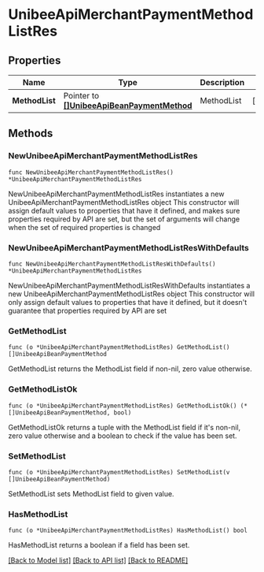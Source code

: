 # UnibeeApiMerchantPaymentMethodListRes

## Properties

Name | Type | Description | Notes
------------ | ------------- | ------------- | -------------
**MethodList** | Pointer to [**[]UnibeeApiBeanPaymentMethod**](UnibeeApiBeanPaymentMethod.md) | MethodList | [optional] 

## Methods

### NewUnibeeApiMerchantPaymentMethodListRes

`func NewUnibeeApiMerchantPaymentMethodListRes() *UnibeeApiMerchantPaymentMethodListRes`

NewUnibeeApiMerchantPaymentMethodListRes instantiates a new UnibeeApiMerchantPaymentMethodListRes object
This constructor will assign default values to properties that have it defined,
and makes sure properties required by API are set, but the set of arguments
will change when the set of required properties is changed

### NewUnibeeApiMerchantPaymentMethodListResWithDefaults

`func NewUnibeeApiMerchantPaymentMethodListResWithDefaults() *UnibeeApiMerchantPaymentMethodListRes`

NewUnibeeApiMerchantPaymentMethodListResWithDefaults instantiates a new UnibeeApiMerchantPaymentMethodListRes object
This constructor will only assign default values to properties that have it defined,
but it doesn't guarantee that properties required by API are set

### GetMethodList

`func (o *UnibeeApiMerchantPaymentMethodListRes) GetMethodList() []UnibeeApiBeanPaymentMethod`

GetMethodList returns the MethodList field if non-nil, zero value otherwise.

### GetMethodListOk

`func (o *UnibeeApiMerchantPaymentMethodListRes) GetMethodListOk() (*[]UnibeeApiBeanPaymentMethod, bool)`

GetMethodListOk returns a tuple with the MethodList field if it's non-nil, zero value otherwise
and a boolean to check if the value has been set.

### SetMethodList

`func (o *UnibeeApiMerchantPaymentMethodListRes) SetMethodList(v []UnibeeApiBeanPaymentMethod)`

SetMethodList sets MethodList field to given value.

### HasMethodList

`func (o *UnibeeApiMerchantPaymentMethodListRes) HasMethodList() bool`

HasMethodList returns a boolean if a field has been set.


[[Back to Model list]](../README.md#documentation-for-models) [[Back to API list]](../README.md#documentation-for-api-endpoints) [[Back to README]](../README.md)


